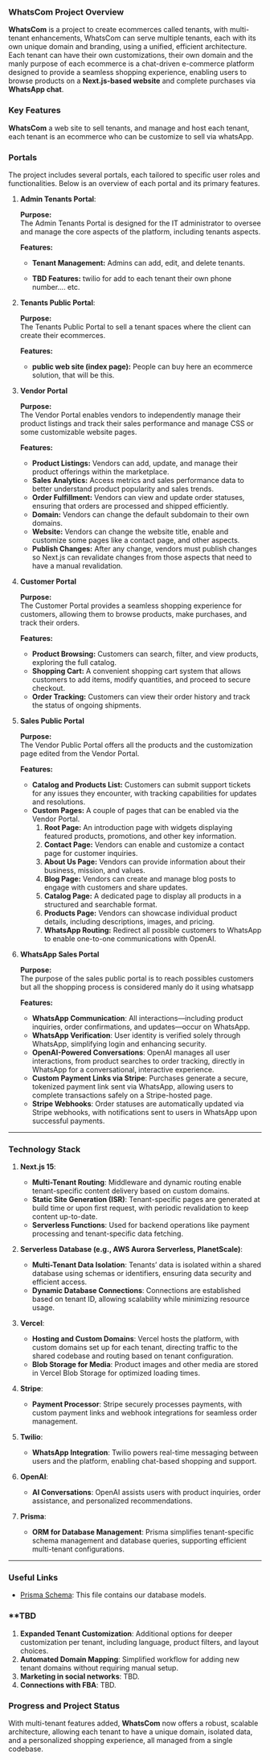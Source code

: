 ### **WhatsCom Project Overview**

**WhatsCom** is a project to create ecommerces called tenants, with multi-tenant enhancements, WhatsCom can serve multiple tenants, each with its own unique domain and branding, using a unified, efficient architecture. Each tenant can have their own customizations, their own domain and the manly purpose of each ecommerce is a chat-driven e-commerce platform designed to provide a seamless shopping experience, enabling users to browse products on a **Next.js-based website** and complete purchases via **WhatsApp chat**.

### **Key Features**

**WhatsCom** a web site to sell tenants, and manage and host each tenant, each tenant is an ecommerce who can be customize to sell via whatsApp.

### Portals

The project includes several portals, each tailored to specific user roles and functionalities. Below is an overview of each portal and its primary features.

1. **Admin Tenants Portal**:

   **Purpose:**  
   The Admin Tenants Portal is designed for the IT administrator to oversee and manage the core aspects of the platform, including tenants aspects.

   **Features:**

   - **Tenant Management:** Admins can add, edit, and delete tenants.

   - **TBD Features:** twilio for add to each tenant their own phone number.... etc.

1. **Tenants Public Portal**:

   **Purpose:**  
   The Tenants Public Portal to sell a tenant spaces where the client can create their ecommerces.

   **Features:**

   - **public web site (index page):** People can buy here an ecommerce solution, that will be this. 

1. **Vendor Portal**

   **Purpose:**  
   The Vendor Portal enables vendors to independently manage their product listings and track their sales performance and manage CSS or some customizable website pages.

   **Features:**

   - **Product Listings:** Vendors can add, update, and manage their product offerings within the marketplace.
   - **Sales Analytics:** Access metrics and sales performance data to better understand product popularity and sales trends.
   - **Order Fulfillment:** Vendors can view and update order statuses, ensuring that orders are processed and shipped efficiently.
   - **Domain:** Vendors can change the default subdomain to their own domains.
   - **Website:** Vendors can change the website title, enable and customize some pages like a contact page, and other aspects.
   - **Publish Changes:** After any change, vendors must publish changes so Next.js can revalidate changes from those aspects that need to have a manual revalidation.

1. **Customer Portal**

   **Purpose:**  
   The Customer Portal provides a seamless shopping experience for customers, allowing them to browse products, make purchases, and track their orders.

   **Features:**

   - **Product Browsing:** Customers can search, filter, and view products, exploring the full catalog.
   - **Shopping Cart:** A convenient shopping cart system that allows customers to add items, modify quantities, and proceed to secure checkout.
   - **Order Tracking:** Customers can view their order history and track the status of ongoing shipments.

1. **Sales Public Portal**

   **Purpose:**  
   The Vendor Public Portal offers all the products and the customization page edited from the Vendor Portal.

   **Features:**

   - **Catalog and Products List:** Customers can submit support tickets for any issues they encounter, with tracking capabilities for updates and resolutions.
    - **Custom Pages:** A couple of pages that can be enabled via the Vendor Portal.
      1. **Root Page:** An introduction page with widgets displaying featured products, promotions, and other key information.
      1. **Contact Page:** Vendors can enable and customize a contact page for customer inquiries.
      1. **About Us Page:** Vendors can provide information about their business, mission, and values.
      1. **Blog Page:** Vendors can create and manage blog posts to engage with customers and share updates.
      1. **Catalog Page:** A dedicated page to display all products in a structured and searchable format.
      1. **Products Page:** Vendors can showcase individual product details, including descriptions, images, and pricing.
      1. **WhatsApp Routing:** Redirect all possible customers to WhatsApp to enable one-to-one communications with OpenAI.

1. **WhatsApp Sales Portal**

   **Purpose:**  
   The purpose of the sales public portal is to reach possibles customers but all the shopping process is considered manly do it using whatsapp 

   **Features:**
   - **WhatsApp Communication**: All interactions—including product inquiries, order confirmations, and updates—occur on WhatsApp.
   - **WhatsApp Verification**: User identity is verified solely through WhatsApp, simplifying login and enhancing security.
   - **OpenAI-Powered Conversations**: OpenAI manages all user interactions, from product searches to order tracking, directly in WhatsApp for a conversational, interactive experience.
   - **Custom Payment Links via Stripe**: Purchases generate a secure, tokenized payment link sent via WhatsApp, allowing users to complete transactions safely on a Stripe-hosted page.
   - **Stripe Webhooks**: Order statuses are automatically updated via Stripe webhooks, with notifications sent to users in WhatsApp upon successful payments.

---

### **Technology Stack**

1. **Next.js 15**:

   - **Multi-Tenant Routing**: Middleware and dynamic routing enable tenant-specific content delivery based on custom domains.
   - **Static Site Generation (ISR)**: Tenant-specific pages are generated at build time or upon first request, with periodic revalidation to keep content up-to-date.
   - **Serverless Functions**: Used for backend operations like payment processing and tenant-specific data fetching.

1. **Serverless Database (e.g., AWS Aurora Serverless, PlanetScale)**:

   - **Multi-Tenant Data Isolation**: Tenants’ data is isolated within a shared database using schemas or identifiers, ensuring data security and efficient access.
   - **Dynamic Database Connections**: Connections are established based on tenant ID, allowing scalability while minimizing resource usage.

1. **Vercel**:

   - **Hosting and Custom Domains**: Vercel hosts the platform, with custom domains set up for each tenant, directing traffic to the shared codebase and routing based on tenant configuration.
   - **Blob Storage for Media**: Product images and other media are stored in Vercel Blob Storage for optimized loading times.

1. **Stripe**:

   - **Payment Processor**: Stripe securely processes payments, with custom payment links and webhook integrations for seamless order management.

1. **Twilio**:

   - **WhatsApp Integration**: Twilio powers real-time messaging between users and the platform, enabling chat-based shopping and support.

1. **OpenAI**:

   - **AI Conversations**: OpenAI assists users with product inquiries, order assistance, and personalized recommendations.

1. **Prisma**:
   - **ORM for Database Management**: Prisma simplifies tenant-specific schema management and database queries, supporting efficient multi-tenant configurations.

---

### **Useful Links**

- [Prisma Schema](../prisma/schema.prisma): This file contains our database models.


### **TBD

1. **Expanded Tenant Customization**: Additional options for deeper customization per tenant, including language, product filters, and layout choices.
1. **Automated Domain Mapping**: Simplified workflow for adding new tenant domains without requiring manual setup.
1. **Marketing in social networks**: TBD.
1. **Connections with FBA**: TBD.

### **Progress and Project Status**

With multi-tenant features added, **WhatsCom** now offers a robust, scalable architecture, allowing each tenant to have a unique domain, isolated data, and a personalized shopping experience, all managed from a single codebase.
